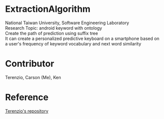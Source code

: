 # ExtractionAlgorithm

National Taiwan University, Software Engineering Laboratory  
Research Topic: android keyword with ontology  
Create the path of prediction using suffix tree  
It can create a personalized predictive keyboard on a smartphone based on a user's frequency of keyword vocabulary and next word similarity  

# Contributor

Terenzio, Carson (Me), Ken  

# Reference

[Terenzio's repository](https://github.com/terenzio/ExtractionAlgorithm)